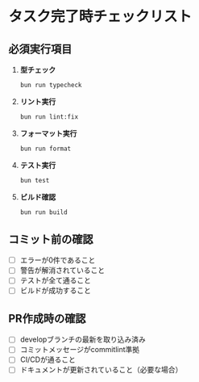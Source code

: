 # タスク完了時チェックリスト

## 必須実行項目

1. **型チェック**
   ```bash
   bun run typecheck
   ```

2. **リント実行**
   ```bash
   bun run lint:fix
   ```

3. **フォーマット実行**
   ```bash
   bun run format
   ```

4. **テスト実行**
   ```bash
   bun test
   ```

5. **ビルド確認**
   ```bash
   bun run build
   ```

## コミット前の確認
- [ ] エラーが0件であること
- [ ] 警告が解消されていること
- [ ] テストが全て通ること
- [ ] ビルドが成功すること

## PR作成時の確認
- [ ] developブランチの最新を取り込み済み
- [ ] コミットメッセージがcommitlint準拠
- [ ] CI/CDが通ること
- [ ] ドキュメントが更新されていること（必要な場合）